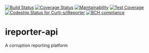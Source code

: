  [![Build Status](https://travis-ci.org/Curti-s/iReporter.svg?branch=ch-heroku-%23162341804)](https://travis-ci.org/Curti-s/iReporter) [![Coverage Status](https://coveralls.io/repos/github/Curti-s/iReporter/badge.svg?branch=ch-heroku-%23162341804)](https://coveralls.io/github/Curti-s/iReporter?branch=ch-heroku-%23162341804) [![Maintainability](https://api.codeclimate.com/v1/badges/489c9a7588aba5098c2c/maintainability)](https://codeclimate.com/github/Curti-s/iReporter/maintainability) [![Test Coverage](https://api.codeclimate.com/v1/badges/489c9a7588aba5098c2c/test_coverage)](https://codeclimate.com/github/Curti-s/iReporter/test_coverage) [ ![Codeship Status for Curti-s/iReporter](https://app.codeship.com/projects/ffbb4340-d7b8-0136-f968-1a3619919e04/status?branch=ch-heroku-%23162341804)](https://app.codeship.com/projects/317154) [![BCH compliance](https://bettercodehub.com/edge/badge/Curti-s/iReporter?branch=develop)](https://bettercodehub.com/)

# ireporter-api

A corruption reporting platform

